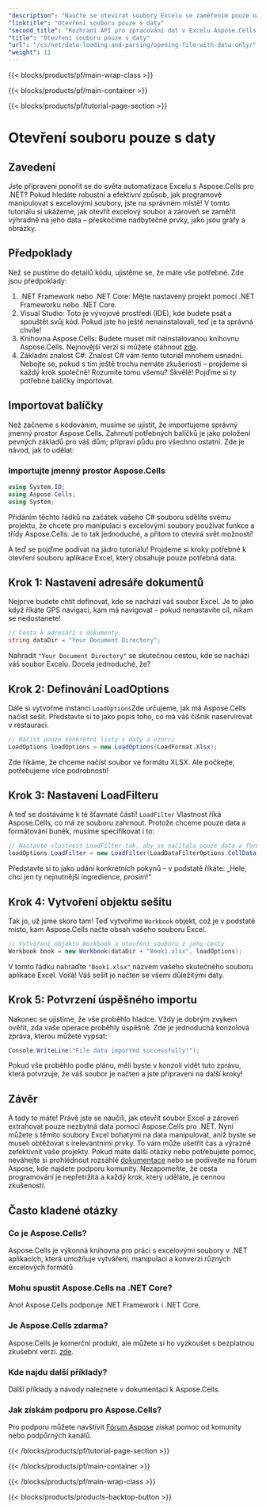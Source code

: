 ```yaml
---
"description": "Naučte se otevírat soubory Excelu se zaměřením pouze na data pomocí Aspose.Cells pro .NET. Jednoduchý průvodce pro vývojáře .NET pro zefektivnění operací v Excelu."
"linktitle": "Otevření souboru pouze s daty"
"second_title": "Rozhraní API pro zpracování dat v Excelu Aspose.Cells v .NET"
"title": "Otevření souboru pouze s daty"
"url": "/cs/net/data-loading-and-parsing/opening-file-with-data-only/"
"weight": 11
---
```


{{< blocks/products/pf/main-wrap-class >}}

{{< blocks/products/pf/main-container >}}

{{< blocks/products/pf/tutorial-page-section >}}

# Otevření souboru pouze s daty

## Zavedení
Jste připraveni ponořit se do světa automatizace Excelu s Aspose.Cells pro .NET? Pokud hledáte robustní a efektivní způsob, jak programově manipulovat s excelovými soubory, jste na správném místě! V tomto tutoriálu si ukážeme, jak otevřít excelový soubor a zároveň se zaměřit výhradně na jeho data – přeskočíme nadbytečné prvky, jako jsou grafy a obrázky.
## Předpoklady
Než se pustíme do detailů kódu, ujistěme se, že máte vše potřebné. Zde jsou předpoklady:
1. .NET Framework nebo .NET Core: Mějte nastavený projekt pomocí .NET Frameworku nebo .NET Core.
2. Visual Studio: Toto je vývojové prostředí (IDE), kde budete psát a spouštět svůj kód. Pokud jste ho ještě nenainstalovali, teď je ta správná chvíle!
3. Knihovna Aspose.Cells: Budete muset mít nainstalovanou knihovnu Aspose.Cells. Nejnovější verzi si můžete stáhnout [zde](https://releases.aspose.com/cells/net/).
4. Základní znalost C#: Znalost C# vám tento tutoriál mnohem usnadní. Nebojte se, pokud s tím ještě trochu nemáte zkušenosti – projdeme si každý krok společně!
Rozumíte tomu všemu? Skvělé! Pojďme si ty potřebné balíčky importovat.
## Importovat balíčky
Než začneme s kódováním, musíme se ujistit, že importujeme správný jmenný prostor Aspose.Cells. Zahrnutí potřebných balíčků je jako položení pevných základů pro váš dům; připraví půdu pro všechno ostatní. Zde je návod, jak to udělat:
### Importujte jmenný prostor Aspose.Cells
```csharp
using System.IO;
using Aspose.Cells;
using System;
```
Přidáním těchto řádků na začátek vašeho C# souboru sdělíte svému projektu, že chcete pro manipulaci s excelovými soubory používat funkce a třídy Aspose.Cells. Je to tak jednoduché, a přitom to otevírá svět možností!

A teď se pojďme podívat na jádro tutoriálu! Projdeme si kroky potřebné k otevření souboru aplikace Excel, který obsahuje pouze potřebná data.
## Krok 1: Nastavení adresáře dokumentů
Nejprve budete chtít definovat, kde se nachází váš soubor Excel. Je to jako když říkáte GPS navigaci, kam má navigovat – pokud nenastavíte cíl, nikam se nedostanete!
```csharp
// Cesta k adresáři s dokumenty.
string dataDir = "Your Document Directory";
```
Nahradit `"Your Document Directory"` se skutečnou cestou, kde se nachází váš soubor Excelu. Docela jednoduché, že? 
## Krok 2: Definování LoadOptions
Dále si vytvořme instanci `LoadOptions`Zde určujeme, jak má Aspose.Cells načíst sešit. Představte si to jako popis toho, co má váš číšník naservírovat v restauraci.
```csharp
// Načíst pouze konkrétní listy s daty a vzorci
LoadOptions loadOptions = new LoadOptions(LoadFormat.Xlsx);
```
Zde říkáme, že chceme načíst soubor ve formátu XLSX. Ale počkejte, potřebujeme více podrobností!
## Krok 3: Nastavení LoadFilteru
A teď se dostáváme k té šťavnaté části! `LoadFilter` Vlastnost říká Aspose.Cells, co má ze souboru zahrnout. Protože chceme pouze data a formátování buněk, musíme specifikovat i to:
```csharp
// Nastavte vlastnost LoadFilter tak, aby se načítala pouze data a formátování buněk
loadOptions.LoadFilter = new LoadFilter(LoadDataFilterOptions.CellData);
```
Představte si to jako udání konkrétních pokynů – v podstatě říkáte: „Hele, chci jen ty nejnutnější ingredience, prosím!“
## Krok 4: Vytvoření objektu sešitu
Tak jo, už jsme skoro tam! Teď vytvoříme `Workbook` objekt, což je v podstatě místo, kam Aspose.Cells načte obsah vašeho souboru Excel.
```csharp
// Vytvoření objektu Workbook a otevření souboru z jeho cesty
Workbook book = new Workbook(dataDir + "Book1.xlsx", loadOptions);
```
V tomto řádku nahraďte `"Book1.xlsx"` názvem vašeho skutečného souboru aplikace Excel. Voilà! Váš sešit je načten se všemi důležitými daty.
## Krok 5: Potvrzení úspěšného importu
Nakonec se ujistíme, že vše proběhlo hladce. Vždy je dobrým zvykem ověřit, zda vaše operace proběhly úspěšně. Zde je jednoduchá konzolová zpráva, kterou můžete vypsat:
```csharp
Console.WriteLine("File data imported successfully!");
```
Pokud vše proběhlo podle plánu, měli byste v konzoli vidět tuto zprávu, která potvrzuje, že váš soubor je načten a jste připraveni na další kroky!
## Závěr
A tady to máte! Právě jste se naučili, jak otevřít soubor Excel a zároveň extrahovat pouze nezbytná data pomocí Aspose.Cells pro .NET. Nyní můžete s těmito soubory Excel bohatými na data manipulovat, aniž byste se museli obtěžovat s irelevantními prvky. To vám může ušetřit čas a výrazně zefektivnit vaše projekty.
Pokud máte další otázky nebo potřebujete pomoc, neváhejte si prohlédnout rozsáhlé [dokumentace](https://reference.aspose.com/cells/net/) nebo se podívejte na fórum Aspose, kde najdete podporu komunity. Nezapomeňte, že cesta programování je nepřetržitá a každý krok, který uděláte, je cennou zkušeností.
## Často kladené otázky
### Co je Aspose.Cells?
Aspose.Cells je výkonná knihovna pro práci s excelovými soubory v .NET aplikacích, která umožňuje vytváření, manipulaci a konverzi různých excelových formátů.
### Mohu spustit Aspose.Cells na .NET Core?
Ano! Aspose.Cells podporuje .NET Framework i .NET Core.
### Je Aspose.Cells zdarma?
Aspose.Cells je komerční produkt, ale můžete si ho vyzkoušet s bezplatnou zkušební verzí. [zde](https://releases.aspose.com/).
### Kde najdu další příklady?
Další příklady a návody naleznete v dokumentaci k Aspose.Cells.
### Jak získám podporu pro Aspose.Cells?
Pro podporu můžete navštívit [Fórum Aspose](https://forum.aspose.com/c/cells/9) získat pomoc od komunity nebo podpůrných kanálů.

{{< /blocks/products/pf/tutorial-page-section >}}

{{< /blocks/products/pf/main-container >}}

{{< /blocks/products/pf/main-wrap-class >}}

{{< blocks/products/products-backtop-button >}}